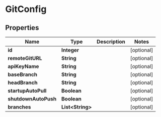 # GitConfig

## Properties
Name | Type | Description | Notes
------------ | ------------- | ------------- | -------------
**id** | **Integer** |  |  [optional]
**remoteGitURL** | **String** |  |  [optional]
**apiKeyName** | **String** |  |  [optional]
**baseBranch** | **String** |  |  [optional]
**headBranch** | **String** |  |  [optional]
**startupAutoPull** | **Boolean** |  |  [optional]
**shutdownAutoPush** | **Boolean** |  |  [optional]
**branches** | **List&lt;String&gt;** |  |  [optional]
